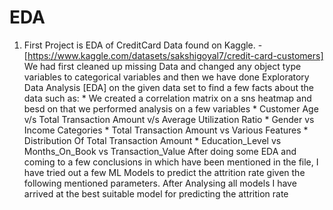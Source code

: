 # EDA

1. First Project is EDA of CreditCard Data found on Kaggle. - [https://www.kaggle.com/datasets/sakshigoyal7/credit-card-customers]
   We had first cleaned up missing Data and changed any object type variables to categorical variables and then we have done Exploratory Data Analysis [EDA] 
   on the given data set to find a few facts about the data such as:
       *  We created a correlation matrix on a sns heatmap and besd on that we performed analysis on a few variables
       *  Customer Age v/s Total Transaction Amount v/s Average Utilization Ratio
       *  Gender vs Income Categories
       *  Total Transaction Amount vs Various Features
       *  Distribution Of Total Transaction Amount
       *  Education_Level vs Months_On_Book vs Transaction_Value
   After doing some EDA and coming to a few conclusions in which have been mentioned in the file, I have tried out a few ML Models to predict the attrition 
   rate given the following mentioned parameters. After Analysing all models I have arrived at the best suitable model for predicting the attrition rate
 
